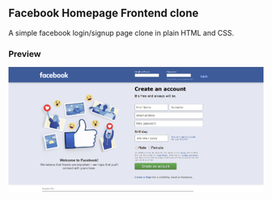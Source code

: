 ## Facebook Homepage Frontend clone

A simple facebook login/signup page clone in plain HTML and CSS.

### Preview

<img src="fbpage-preview.png" align="center">
